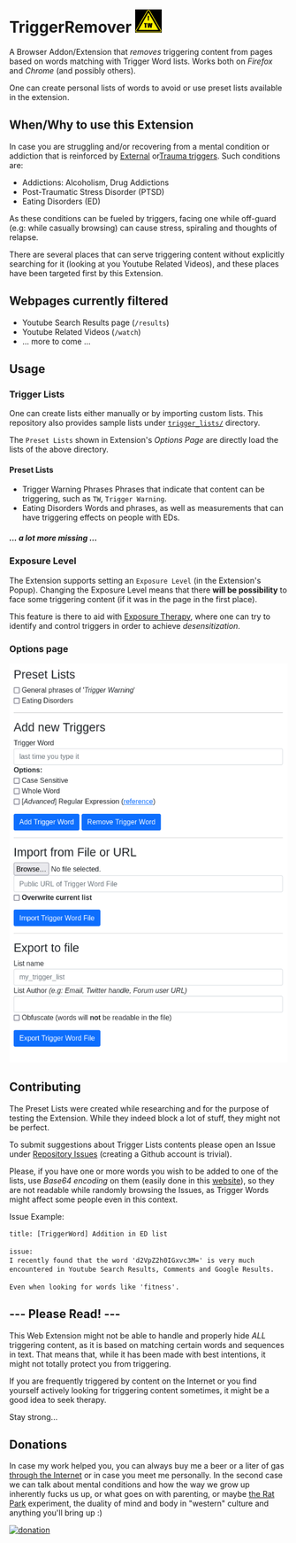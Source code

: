 # TriggerRemover ![logo](https://raw.githubusercontent.com/operatorequals/TriggerRemover/master/assets/images/icon48.png)

A Browser Addon/Extension that *removes* triggering content from pages based on words matching with Trigger Word lists.
Works both on *Firefox* and *Chrome* (and possibly others).

One can create personal lists of words to avoid or use preset lists available in the extension.

## When/Why to use this Extension

In case you are struggling and/or recovering from a mental condition or addiction
that is reinforced by [External](https://psychcentral.com/lib/what-is-a-trigger) or[Trauma triggers](https://psychcentral.com/health/trauma-triggers#examples).
Such conditions are:
* Addictions: Alcoholism, Drug Addictions
* Post-Traumatic Stress Disorder (PTSD)
* Eating Disorders (ED)

As these conditions can be fueled by triggers, facing one while off-guard (e.g: while casually browsing)
can cause stress, spiraling and thoughts of relapse.

There are several places that can serve triggering content without explicitly
searching for it (looking at you Youtube Related Videos), and these places have been targeted first by this Extension.

## Webpages currently filtered
* Youtube Search Results page (`/results`)
* Youtube Related Videos (`/watch`)
* ... more to come ...

## Usage

### Trigger Lists

One can create lists either manually or by importing custom lists. This repository also provides sample lists under [`trigger_lists/`](https://github.com/operatorequals/TriggerRemover/tree/master/trigger_lists) directory.

The `Preset Lists` shown in Extension's *Options Page* are directly load the lists of the above directory.


#### Preset Lists

* Trigger Warning Phrases
Phrases that indicate that content can be triggering, such as `TW`, `Trigger Warning`.
* Eating Disorders
Words and phrases, as well as measurements that can have triggering effects on people with EDs.

##### ... a lot more missing ...

### Exposure Level

The Extension supports setting an `Exposure Level` (in the Extension's Popup). Changing the Exposure Level means
that there **will be possibility** to face some triggering content (if it was in the page in the first place).

This feature is there to aid with [Exposure Therapy](https://psychcentral.com/lib/what-is-exposure-therapy), where one can try to identify and control triggers
in order to achieve *desensitization*.

### Options page
![screenshot](https://raw.githubusercontent.com/operatorequals/TriggerRemover/master/img/screenshot-0-0-2.png)

## Contributing

The Preset Lists were created while researching and for the purpose of testing the Extension.
While they indeed block a lot of stuff, they might not be perfect.

To submit suggestions about Trigger Lists contents please open an Issue under [Repository Issues](https://github.com/operatorequals/TriggerRemover/issues) (creating a Github account is trivial).

Please, if you have one or more words you wish to be added to one of the lists, use *Base64 encoding* on them (easily done in this [website](https://www.base64encode.net/)), so they are not readable while randomly browsing the Issues, as Trigger Words might affect some people even in this context.

Issue Example:

```
title: [TriggerWord] Addition in ED list

issue:
I recently found that the word 'd2VpZ2h0IGxvc3M=' is very much encountered in Youtube Search Results, Comments and Google Results.

Even when looking for words like 'fitness'.
```


## --- Please Read! ---

This Web Extension might not be able to handle and properly hide *ALL* triggering content, as it is based on matching certain words and sequences in text. That means that, while it has been made with best intentions, it might not totally protect you from triggering.

If you are frequently triggered by content on the Internet or you find yourself actively looking for triggering content sometimes, it might be a good idea to seek therapy.

Stay strong...


## Donations
In case my work helped you, you can always buy me a beer or a liter of gas [through the Internet](https://www.buymeacoffee.com/operatorequals) or in case you meet me personally.
In the second case we can talk about mental conditions and how the way we grow up inherently fucks us up, or what goes on with parenting, or maybe [the Rat Park](https://en.wikipedia.org/wiki/Rat_Park) experiment, the duality of mind and body in "western" culture and anything you'll bring up :)

[![donation](https://cdn-images-1.medium.com/max/738/1*G95uyokAH4JC5Ppvx4LmoQ@2x.png)](https://www.buymeacoffee.com/operatorequals)

